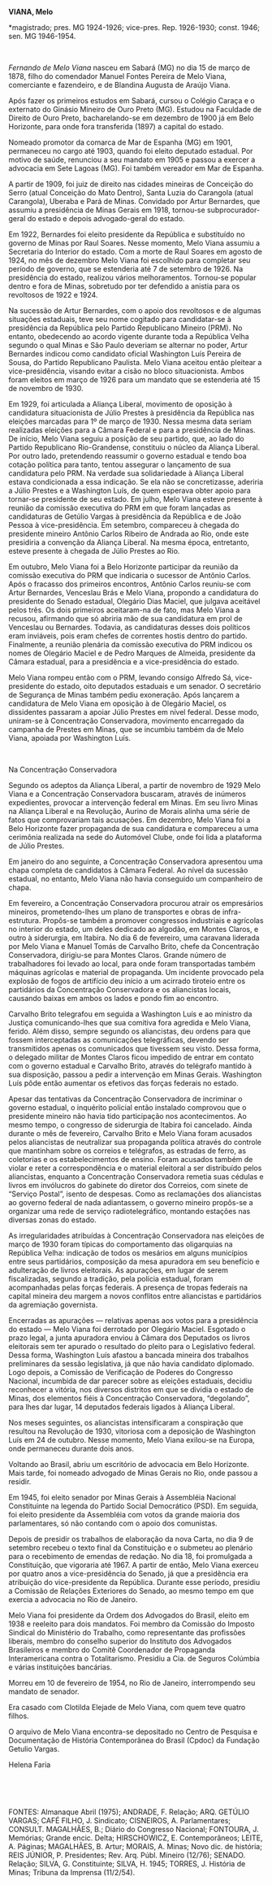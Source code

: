 **VIANA, Melo**

\*magistrado; pres. MG 1924-1926; vice-pres. Rep. 1926-1930; const.
1946; sen. MG 1946-1954.

 

*Fernando de Melo Viana* nasceu em Sabará (MG) no dia 15 de março de
1878, filho do comendador Manuel Fontes Pereira de Melo Viana,
comerciante e fazendeiro, e de Blandina Augusta de Araújo Viana.

Após fazer os primeiros estudos em Sabará, cursou o Colégio Caraça e o
externato do Ginásio Mineiro de Ouro Preto (MG). Estudou na Faculdade de
Direito de Ouro Preto, bacharelando-se em dezembro de 1900 já em Belo
Horizonte, para onde fora transferida (1897) a capital do estado.

Nomeado promotor da comarca de Mar de Espanha (MG) em 1901, permaneceu
no cargo até 1903, quando foi eleito deputado estadual. Por motivo de
saúde, renunciou a seu mandato em 1905 e passou a exercer a advocacia em
Sete Lagoas (MG). Foi também vereador em Mar de Espanha.

A partir de 1909, foi juiz de direito nas cidades mineiras de Conceição
do Serro (atual Conceição do Mato Dentro), Santa Luzia do Carangola
(atual Carangola), Uberaba e Pará de Minas. Convidado por Artur
Bernardes, que assumiu a presidência de Minas Gerais em 1918, tornou-se
subprocurador-geral do estado e depois advogado-geral do estado.

Em 1922, Bernardes foi eleito presidente da República e substituído no
governo de Minas por Raul Soares. Nesse momento, Melo Viana assumiu a
Secretaria do Interior do estado. Com a morte de Raul Soares em agosto
de 1924, no mês de dezembro Melo Viana foi escolhido para completar seu
período de governo, que se estenderia até 7 de setembro de 1926. Na
presidência do estado, realizou vários melhoramentos. Tornou-se popular
dentro e fora de Minas, sobretudo por ter defendido a anistia para os
revoltosos de 1922 e 1924.

Na sucessão de Artur Bernardes, com o apoio dos revoltosos e de algumas
situações estaduais, teve seu nome cogitado para candidatar-se à
presidência da República pelo Partido Republicano Mineiro (PRM). No
entanto, obedecendo ao acordo vigente durante toda a República Velha
segundo o qual Minas e São Paulo deveriam se alternar no poder, Artur
Bernardes indicou como candidato oficial Washington Luís Pereira de
Sousa, do Partido Republicano Paulista. Melo Viana aceitou então
pleitear a vice-presidência, visando evitar a cisão no bloco
situacionista. Ambos foram eleitos em março de 1926 para um mandato que
se estenderia até 15 de novembro de 1930.

Em 1929, foi articulada a Aliança Liberal, movimento de oposição à
candidatura situacionista de Júlio Prestes à presidência da República
nas eleições marcadas para 1º de março de 1930. Nessa mesma data seriam
realizadas eleições para a Câmara Federal e para a presidência de Minas.
De início, Melo Viana seguiu a posição de seu partido, que, ao lado do
Partido Republicano Rio-Grandense, constituiu o núcleo da Aliança
Liberal. Por outro lado, pretendendo reassumir o governo estadual e
tendo boa cotação política para tanto, tentou assegurar o lançamento de
sua candidatura pelo PRM. Na verdade sua solidariedade à Aliança Liberal
estava condicionada a essa indicação. Se ela não se concretizasse,
aderiria a Júlio Prestes e a Washington Luís, de quem esperava obter
apoio para tornar-se presidente de seu estado. Em julho, Melo Viana
esteve presente à reunião da comissão executiva do PRM em que foram
lançadas as candidaturas de Getúlio Vargas à presidência da República e
de João Pessoa à vice-presidência. Em setembro, compareceu à chegada do
presidente mineiro Antônio Carlos Ribeiro de Andrada ao Rio, onde este
presidiria a convenção da Aliança Liberal. Na mesma época, entretanto,
esteve presente à chegada de Júlio Prestes ao Rio.

Em outubro, Melo Viana foi a Belo Horizonte participar da reunião da
comissão executiva do PRM que indicaria o sucessor de Antônio Carlos.
Após o fracasso dos primeiros encontros, Antônio Carlos reuniu-se com
Artur Bernardes, Venceslau Brás e Melo Viana, propondo a candidatura do
presidente do Senado estadual, Olegário Dias Maciel, que julgava
aceitável pelos três. Os dois primeiros aceitaram-na de fato, mas Melo
Viana a recusou, afirmando que só abriria mão de sua candidatura em prol
de Venceslau ou Bernardes. Todavia, as candidaturas desses dois
políticos eram inviáveis, pois eram chefes de correntes hostis dentro do
partido. Finalmente, a reunião plenária da comissão executiva do PRM
indicou os nomes de Olegário Maciel e de Pedro Marques de Almeida,
presidente da Câmara estadual, para a presidência e a vice-presidência
do estado.

Melo Viana rompeu então com o PRM, levando consigo Alfredo Sá,
vice-presidente do estado, oito deputados estaduais e um senador. O
secretário de Segurança de Minas também pediu exoneração. Após lançarem
a candidatura de Melo Viana em oposição à de Olegário Maciel, os
dissidentes passaram a apoiar Júlio Prestes em nível federal. Desse
modo, uniram-se à Concentração Conservadora, movimento encarregado da
campanha de Prestes em Minas, que se incumbiu também da de Melo Viana,
apoiada por Washington Luís.

 

Na Concentração Conservadora

Segundo os adeptos da Aliança Liberal, a partir de novembro de 1929 Melo
Viana e a Concentração Conservadora buscaram, através de inúmeros
expedientes, provocar a intervenção federal em Minas. Em seu livro Minas
na Aliança Liberal e na Revolução, Aurino de Morais alinha uma série de
fatos que comprovariam tais acusações. Em dezembro, Melo Viana foi a
Belo Horizonte fazer propaganda de sua candidatura e compareceu a uma
cerimônia realizada na sede do Automóvel Clube, onde foi lida a
plataforma de Júlio Prestes.

Em janeiro do ano seguinte, a Concentração Conservadora apresentou uma
chapa completa de candidatos à Câmara Federal. Ao nível da sucessão
estadual, no entanto, Melo Viana não havia conseguido um companheiro de
chapa.

Em fevereiro, a Concentração Conservadora procurou atrair os empresários
mineiros, prometendo-lhes um plano de transportes e obras de
infra-estrutura. Propôs-se também a promover congressos industriais e
agrícolas no interior do estado, um deles dedicado ao algodão, em Montes
Claros, e outro à siderurgia, em Itabira. No dia 6 de fevereiro, uma
caravana liderada por Melo Viana e Manuel Tomás de Carvalho Brito, chefe
da Concentração Conservadora, dirigiu-se para Montes Claros. Grande
número de trabalhadores foi levado ao local, para onde foram
transportadas também máquinas agrícolas e material de propaganda. Um
incidente provocado pela explosão de fogos de artifício deu início a um
acirrado tiroteio entre os partidários da Concentração Conservadora e os
aliancistas locais, causando baixas em ambos os lados e pondo fim ao
encontro.

Carvalho Brito telegrafou em seguida a Washington Luís e ao ministro da
Justiça comunicando-lhes que sua comitiva fora agredida e Melo Viana,
ferido. Além disso, sempre segundo os aliancistas, deu ordens para que
fossem interceptadas as comunicações telegráficas, devendo ser
transmitidos apenas os comunicados que tivessem seu visto. Dessa forma,
o delegado militar de Montes Claros ficou impedido de entrar em contato
com o governo estadual e Carvalho Brito, através do telégrafo mantido à
sua disposição, passou a pedir a intervenção em Minas Gerais. Washington
Luís pôde então aumentar os efetivos das forças federais no estado.

Apesar das tentativas da Concentração Conservadora de incriminar o
governo estadual, o inquérito policial então instalado comprovou que o
presidente mineiro não havia tido participação nos acontecimentos. Ao
mesmo tempo, o congresso de siderurgia de Itabira foi cancelado. Ainda
durante o mês de fevereiro, Carvalho Brito e Melo Viana foram acusados
pelos aliancistas de neutralizar sua propaganda política através do
controle que mantinham sobre os correios e telégrafos, as estradas de
ferro, as coletorias e os estabelecimentos de ensino. Foram acusados
também de violar e reter a correspondência e o material eleitoral a ser
distribuído pelos aliancistas, enquanto a Concentração Conservadora
remetia suas cédulas e livros em invólucros do gabinete do diretor dos
Correios, com sinete de “Serviço Postal”, isento de despesas. Como as
reclamações dos aliancistas ao governo federal de nada adiantassem, o
governo mineiro propôs-se a organizar uma rede de serviço
radiotelegráfico, montando estações nas diversas zonas do estado.

As irregularidades atribuídas à Concentração Conservadora nas eleições
de março de 1930 foram típicas do comportamento das oligarquias na
República Velha: indicação de todos os mesários em alguns municípios
entre seus partidários, composição da mesa apuradora em seu benefício e
adulteração de livros eleitorais. As apurações, em lugar de serem
fiscalizadas, segundo a tradição, pela polícia estadual, foram
acompanhadas pelas forças federais. A presença de tropas federais na
capital mineira deu margem a novos conflitos entre aliancistas e
partidários da agremiação governista.

Encerradas as apurações — relativas apenas aos votos para a presidência
do estado — Melo Viana foi derrotado por Olegário Maciel. Esgotado o
prazo legal, a junta apuradora enviou à Câmara dos Deputados os livros
eleitorais sem ter apurado o resultado do pleito para o Legislativo
federal. Dessa forma, Washington Luís afastou a bancada mineira dos
trabalhos preliminares da sessão legislativa, já que não havia candidato
diplomado. Logo depois, a Comissão de Verificação de Poderes do
Congresso Nacional, incumbida de dar parecer sobre as eleições
estaduais, decidiu reconhecer a vitória, nos diversos distritos em que
se dividia o estado de Minas, dos elementos fiéis à Concentração
Conservadora, “degolando”, para lhes dar lugar, 14 deputados federais
ligados à Aliança Liberal.

Nos meses seguintes, os aliancistas intensificaram a conspiração que
resultou na Revolução de 1930, vitoriosa com a deposição de Washington
Luís em 24 de outubro. Nesse momento, Melo Viana exilou-se na Europa,
onde permaneceu durante dois anos.

Voltando ao Brasil, abriu um escritório de advocacia em Belo Horizonte.
Mais tarde, foi nomeado advogado de Minas Gerais no Rio, onde passou a
residir.

Em 1945, foi eleito senador por Minas Gerais à Assembléia Nacional
Constituinte na legenda do Partido Social Democrático (PSD). Em seguida,
foi eleito presidente da Assembléia com votos da grande maioria dos
parlamentares, só não contando com o apoio dos comunistas.

Depois de presidir os trabalhos de elaboração da nova Carta, no dia 9 de
setembro recebeu o texto final da Constituição e o submeteu ao plenário
para o recebimento de emendas de redação. No dia 18, foi promulgada a
Constituição, que vigoraria até 1967. A partir de então, Melo Viana
exerceu por quatro anos a vice-presidência do Senado, já que a
presidência era atribuição do vice-presidente da República. Durante esse
período, presidiu a Comissão de Relações Exteriores do Senado, ao mesmo
tempo em que exercia a advocacia no Rio de Janeiro.

Melo Viana foi presidente da Ordem dos Advogados do Brasil, eleito em
1938 e reeleito para dois mandatos. Foi membro da Comissão do Imposto
Sindical do Ministério do Trabalho, como representante das profissões
liberais, membro do conselho superior do Instituto dos Advogados
Brasileiros e membro do Comitê Coordenador de Propaganda Interamericana
contra o Totalitarismo. Presidiu a Cia. de Seguros Colúmbia e várias
instituições bancárias.

Morreu em 10 de fevereiro de 1954, no Rio de Janeiro, interrompendo seu
mandato de senador.

Era casado com Clotilda Elejade de Melo Viana, com quem teve quatro
filhos.

O arquivo de Melo Viana encontra-se depositado no Centro de Pesquisa e
Documentação de História Contemporânea do Brasil (Cpdoc) da Fundação
Getulio Vargas.

Helena Faria

 

 

FONTES: Almanaque Abril (1975); ANDRADE, F. Relação; ARQ. GETÚLIO
VARGAS; CAFÉ FILHO, J. Sindicato; CISNEIROS, A. Parlamentares; CONSULT.
MAGALHÃES, B.; Diário do Congresso Nacional; FONTOURA, J. Memórias;
Grande encic. Delta; HIRSCHOWICZ, E. Contemporâneos; LEITE, A. Páginas;
MAGALHÃES, B. Artur; MORAIS, A. Minas; Novo dic. de história; REIS
JÚNIOR, P. Presidentes; Rev. Arq. Públ. Mineiro (12/76); SENADO.
Relação; SILVA, G. Constituinte; SILVA, H. 1945; TORRES, J. História de
Minas; Tribuna da Imprensa (11/2/54).

 
